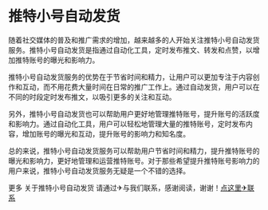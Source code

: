 # 推特小号自动发货

随着社交媒体的普及和推广需求的增加，越来越多的人开始关注推特小号自动发货服务。推特小号自动发货是指通过自动化工具，定时发布推文、转发和点赞，以增加推特账号的曝光和影响力。

推特小号自动发货服务的优势在于节省时间和精力，让用户可以更加专注于内容创作和互动，而不用花费大量时间在日常的推广工作上。通过自动发货，用户可以在不同的时段定时发布推文，以吸引更多的关注和互动。

另外，推特小号自动发货也可以帮助用户更好地管理推特账号，提升账号的活跃度和影响力。通过自动化工具，用户可以轻松地管理大量的推特账号，定时发布内容，增加账号的曝光和互动，提升账号的影响力和知名度。

总的来说，推特小号自动发货服务可以帮助用户节省时间和精力，提升推特账号的曝光和影响力，更好地管理和运营推特账号。对于那些希望提升推特账号影响力的用户来说，推特小号自动发货服务无疑是一个不错的选择。

更多 关于推特小号自动发货 请通过✈与我们联系，感谢阅读，谢谢！[点这里✈联系](https://sms.k02.cc)